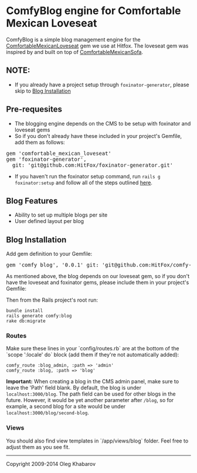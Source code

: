 # ComfyBlog engine for Comfortable Mexican Loveseat

ComfyBlog is a simple blog management engine for the [ComfortableMexicanLoveseat](https://github.com/HitFox/comfortable_mexican_loveseat) gem we use at Hitfox. The loveseat gem was inspired by and built on top of [ComfortableMexicanSofa](https://github.com/comfy/comfortable-mexican-sofa).

## **NOTE:**
* If you already have a project setup through `foxinator-generator`, please skip to [Blog Installation](https://github.com/HitFox/comfy-blog#blog-installation)

## Pre-requesites
* The blogging engine depends on the CMS to be setup with foxinator and loveseat gems
* So if you don't already have these included in your project's Gemfile, add them as follows:
<pre>
gem 'comfortable_mexican_loveseat'
gem 'foxinator-generator',
  git: 'git@github.com:HitFox/foxinator-generator.git'
</pre>
* If you haven't run the foxinator setup command, run `rails g foxinator:setup` and follow all of the steps outlined [here](https://github.com/HitFox/foxinator-generator#usage).

## Blog Features

* Ability to set up multiple blogs per site
* User defined layout per blog

## Blog Installation

Add gem definition to your Gemfile:

<pre>
gem 'comfy_blog', '0.0.1' git: 'git@github.com:HitFox/comfy-blog.git'
</pre>

As mentioned above, the blog depends on our loveseat gem, so if you don't have the loveseat and foxinator gems, please include them in your project's Gemfile:

Then from the Rails project's root run:

    bundle install
    rails generate comfy:blog
    rake db:migrate

<h3>Routes</h3>
Make sure these lines in your `config/routes.rb` are at the bottom of the `scope ':locale' do` block (add them if they're not automatically added):


    comfy_route :blog_admin, :path => 'admin'
    comfy_route :blog, :path => 'blog'


**Important:** When creating a blog in the CMS admin panel, make sure to leave the 'Path' field blank. By default, the blog is under `localhost:3000/blog`. The path field can be used for other blogs in the future. However, it would be yet another parameter after `/blog`, so for example, a second blog for a site would be under `localhost:3000/blog/second-blog`.

<h3>Views</h3>
You should also find view templates in `/app/views/blog` folder. Feel free to adjust them as you see fit.

---

Copyright 2009-2014 Oleg Khabarov
